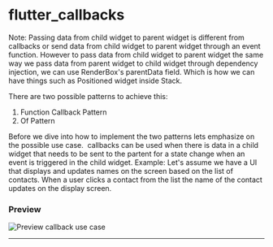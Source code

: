 # flutter_callbacks

Note: Passing data from child widget to parent widget is different from callbacks or send data from child widget to parent widget through an event function. However to pass data from child widget to parent widget the same way we pass data from parent widget to child widget through dependency injection, we can use RenderBox's parentData field. Which is how we can have things such as Positioned widget inside Stack.

There are two possible patterns to achieve this:
1. Function Callback Pattern
2. Of Pattern

Before we dive into how to implement the two patterns lets emphasize on the possible use case. 
callbacks can be used when there is data in a child widget that needs to be sent to the partent for a state change when an event is triggered in the child widget. Example: Let's assume we have a UI that displays and updates names on the screen based on the list of contacts. When a user clicks a contact from the list the name of the contact updates on the display screen. 

### Preview

![Preview](/introd.gif)
callback use case

---